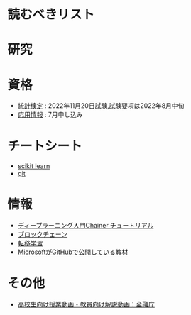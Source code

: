 # 読むべきリスト
# 研究
# 資格
- [統計検定](https://www.toukei-kentei.jp/) : 2022年11月20日試験,試験要項は2022年8月中旬
- [応用情報](https://www.jitec.ipa.go.jp/1_02annai/_index_annai.html) : 7月申し込み
# チートシート
- [scikit learn](https://www.datacamp.com/cheat-sheet/scikit-learn-cheat-sheet-python-machine-learning)
- [git](https://training.github.com/downloads/ja/github-git-cheat-sheet/)
# 情報
- [ディープラーニング入門Chainer チュートリアル](https://tutorials.chainer.org/ja/)
- [ブロックチェーン](https://journals.plos.org/plosone/article?id=10.1371/journal.pone.0163477)
- [転移学習](https://www.slideshare.net/techblogyahoo/ss-251672433)
- [MicrosoftがGitHubで公開している教材](https://qiita.com/ozora/items/9c801d3b0137eccc32fa)
# その他
- [高校生向け授業動画・教員向け解説動画：金融庁](https://www.fsa.go.jp/ordinary/douga.html)
